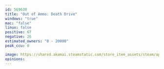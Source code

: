 ```yaml
---
id: 569630
title: "Out of Ammo: Death Drive"
windows: "true"
mac: "false"
linux: false
positive: 67
negative: 26
estimated_owners: "0 - 20000"
peak_ccu: 0

image: https://shared.akamai.steamstatic.com/store_item_assets/steam/apps/569630/header.jpg?t=1606790886
opinions:
---
```

